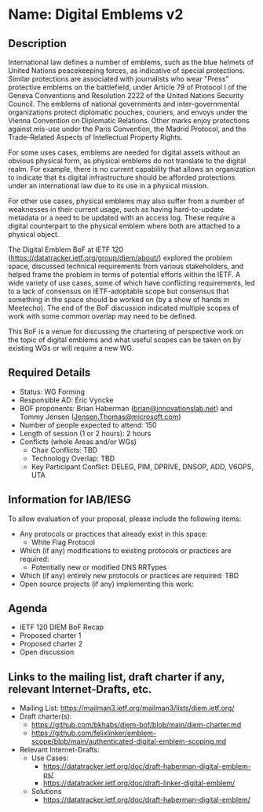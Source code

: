 # Name: Digital Emblems v2
## Description 

International law defines a number of emblems, such as the blue
helmets of United Nations peacekeeping forces, as indicative of special protections.
Similar protections are associated with journalists who wear
"Press" protective emblems on the battlefield, under Article 79 of
Protocol I of the Geneva Conventions and Resolution 2222 of the
United Nations Security Council. The emblems of national governments
and inter-governmental organizations protect diplomatic pouches,
couriers, and envoys under the Vienna Convention on Diplomatic
Relations. Other marks enjoy protections against mis-use under the
Paris Convention, the Madrid Protocol, and the Trade-Related Aspects
of Intellectual Property Rights.

For some uses cases, emblems are needed for digital assets without an 
obvious physical form, as physical emblems do not translate to the digital realm. 
For example, there is no current capability that allows an organization
to indicate that its digital infrastructure should be afforded
protections under an international law due to its use in a physical mission.

For other use cases, physical emblems may also suffer from a number of weaknesses
in their current usage, such as having hard-to-update metadata or a need to be
updated with an access log. These require a digital counterpart to the physical
emblem where both are attached to a physical object.

The Digital Emblem BoF at IETF 120 (https://datatracker.ietf.org/group/diem/about/)
explored the problem space, discussed technical requirements from various
stakeholders, and helped frame the problem in terms of potential efforts within the
IETF. A wide variety of use cases, some of which have conflicting requirements,
led to a lack of consensus on IETF-adoptable scope but consensus that something
in the space should be worked on (by a show of hands in Meetecho). The end of the
BoF discussion indicated multiple scopes of work with some common overlap may need
to be defined.

This BoF is a venue for discussing the chartering of perspective work on the topic
of digital emblems and what useful scopes can be taken on by existing WGs or will
require a new WG.

## Required Details
- Status: WG Forming
- Responsible AD: Éric Vyncke
- BOF proponents: Brian Haberman (brian@innovationslab.net) and Tommy Jensen (Jensen.Thomas@microsoft.com)
- Number of people expected to attend: 150
- Length of session (1 or 2 hours): 2 hours
- Conflicts (whole Areas and/or WGs)
   - Chair Conflicts: TBD
   - Technology Overlap: TBD
   - Key Participant Conflict: DELEG, PIM, DPRIVE, DNSOP, ADD, V6OPS, UTA

## Information for IAB/IESG
To allow evaluation of your proposal, please include the following items:

- Any protocols or practices that already exist in this space:
  - White Flag Protocol
- Which (if any) modifications to existing protocols or practices are required:
  - Potentially new or modified DNS RRTypes
- Which (if any) entirely new protocols or practices are required: TBD
- Open source projects (if any) implementing this work:

## Agenda
   - IETF 120 DIEM BoF Recap
   - Proposed charter 1
   - Proposed charter 2
   - Open discussion

## Links to the mailing list, draft charter if any, relevant Internet-Drafts, etc.
   - Mailing List: https://mailman3.ietf.org/mailman3/lists/diem.ietf.org/
   - Draft charter(s):
      - https://github.com/bkhabs/diem-bof/blob/main/diem-charter.md
      - https://github.com/felixlinker/emblem-scope/blob/main/authenticated-digital-emblem-scoping.md
   - Relevant Internet-Drafts:
      - Use Cases:
         - https://datatracker.ietf.org/doc/draft-haberman-digital-emblem-ps/
         - https://datatracker.ietf.org/doc/draft-linker-digital-emblem/
      - Solutions
         - https://datatracker.ietf.org/doc/draft-haberman-digital-emblem/
